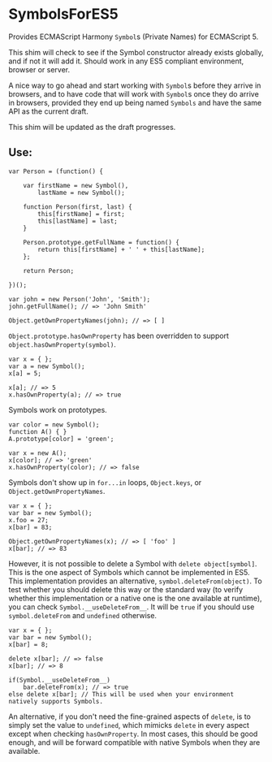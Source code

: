SymbolsForES5
=============

Provides ECMAScript Harmony `Symbol`s (Private Names) for ECMAScript 5.

This shim will check to see if the Symbol constructor already exists globally, and if not it will add it.
Should work in any ES5 compliant environment, browser or server.

A nice way to go ahead and start working with `Symbol`s before they arrive in browsers, and to have code that will
work with `Symbol`s once they do arrive in browsers, provided they end up being named `Symbols` and have the same API
as the current draft.

This shim will be updated as the draft progresses.

Use:
----

    var Person = (function() {
        
        var firstName = new Symbol(),
            lastName = new Symbol();

        function Person(first, last) {
            this[firstName] = first;
            this[lastName] = last;
        }
    
        Person.prototype.getFullName = function() {
            return this[firstName] + ' ' + this[lastName];
        };

        return Person;

    })();

    var john = new Person('John', 'Smith');
    john.getFullName(); // => 'John Smith'

    Object.getOwnPropertyNames(john); // => [ ]

`Object.prototype.hasOwnProperty` has been overridden to support `object.hasOwnProperty(symbol)`.

    var x = { };
    var a = new Symbol();
    x[a] = 5;
    
    x[a]; // => 5
    x.hasOwnProperty(a); // => true

Symbols work on prototypes.

    var color = new Symbol();
    function A() { }
    A.prototype[color] = 'green';
    
    var x = new A();
    x[color]; // => 'green'
    x.hasOwnProperty(color); // => false

Symbols don't show up in `for...in` loops, `Object.keys`, or `Object.getOwnPropertyNames`.

    var x = { };
    var bar = new Symbol();
    x.foo = 27;
    x[bar] = 83;

    Object.getOwnPropertyNames(x); // => [ 'foo' ]
    x[bar]; // => 83

However, it is not possible to delete a Symbol with `delete object[symbol]`. This is the one aspect of Symbols
which cannot be implemented in ES5. This implementation provides an alternative, `symbol.deleteFrom(object)`.
To test whether you should delete this way or the standard way (to verify whether this implementation
or a native one is the one available at runtime), you can check `Symbol.__useDeleteFrom__`. It will be `true`
if you should use `symbol.deleteFrom` and `undefined` otherwise.

    var x = { };
    var bar = new Symbol();
    x[bar] = 8;

    delete x[bar]; // => false
    x[bar]; // => 8

    if(Symbol.__useDeleteFrom__)
        bar.deleteFrom(x); // => true
    else delete x[bar]; // This will be used when your environment natively supports Symbols.

An alternative, if you don't need the fine-grained aspects of `delete`, is to simply set the value to `undefined`,
which mimicks `delete` in every aspect except when checking `hasOwnProperty`. In most cases, this should be good
enough, and will be forward compatible with native Symbols when they are available.